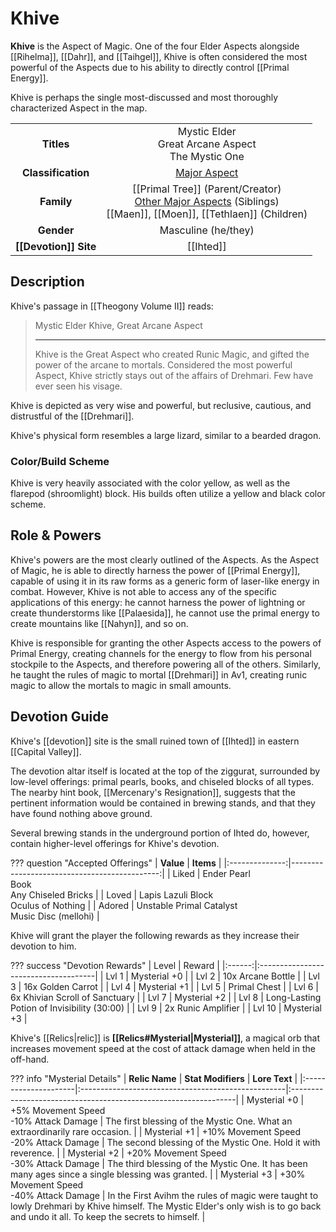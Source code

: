# Khive

**Khive** is the Aspect of Magic. One of the four Elder Aspects alongside [[Rihelma]], [[Dahr]], and [[Taihgel]], Khive is often considered the most powerful of the Aspects due to his ability to directly control [[Primal Energy]].

Khive is perhaps the single most-discussed and most thoroughly characterized Aspect in the map. 

|  |  |
|:----------:|:----------------------:|
| **Titles** | Mystic Elder <br> Great Arcane Aspect <br> The Mystic One |
| **Classification** | [Major Aspect](/Lore/Higher_Beings/Aspects/Major_Aspects/) |
| **Family** | [[Primal Tree]] (Parent/Creator) <br> [Other Major Aspects](/Lore/Higher_Beings/Aspects/Major_Aspects/) (Siblings) <br> [[Maen]], [[Moen]], [[Tethlaen]] (Children) |
| **Gender** | Masculine (he/they) |
| **[[Devotion]] Site** | [[Ihted]] |

## Description

Khive's passage in [[Theogony Volume II]] reads:

> Mystic Elder Khive, Great Arcane Aspect
> ***
> Khive is the Great Aspect who created Runic Magic, and gifted the power of the arcane to mortals. Considered the most powerful Aspect, Khive strictly stays out of the affairs of Drehmari. Few have ever seen his visage.

Khive is depicted as very wise and powerful, but reclusive, cautious, and distrustful of the [[Drehmari]].

Khive's physical form resembles a large lizard, similar to a bearded dragon.

### Color/Build Scheme

Khive is very heavily associated with the color yellow, as well as the flarepod (shroomlight) block. His builds often utilize a yellow and black color scheme.

## Role & Powers

Khive's powers are the most clearly outlined of the Aspects. As the Aspect of Magic, he is able to directly harness the power of [[Primal Energy]], capable of using it in its raw forms as a generic form of laser-like energy in combat. However, Khive is not able to access any of the specific applications of this energy: he cannot harness the power of lightning or create thunderstorms like [[Palaesida]], he cannot use the primal energy to create mountains like [[Nahyn]], and so on.

Khive is responsible for granting the other Aspects access to the powers of Primal Energy, creating channels for the energy to flow from his personal stockpile to the Aspects, and therefore powering all of the others. Similarly, he taught the rules of magic to mortal [[Drehmari]] in Av1, creating runic magic to allow the mortals to magic in small amounts. 

## Devotion Guide

Khive's [[devotion]] site is the small ruined town of [[Ihted]] in eastern [[Capital Valley]].

The devotion altar itself is located at the top of the ziggurat, surrounded by low-level offerings: primal pearls, books, and chiseled blocks of all types. The nearby hint book, [[Mercenary's Resignation]], suggests that the pertinent information would be contained in brewing stands, and that they have found nothing above ground.

Several brewing stands in the underground portion of Ihted do, however, contain higher-level offerings for Khive's devotion.

??? question "Accepted Offerings"
    | **Value**      | **Items**                                  |
    |:--------------:|---------------------------------------------:|
    | Liked          | Ender Pearl <br>Book <br>Any Chiseled Bricks     |
    | Loved          | Lapis Lazuli Block <br>Oculus of Nothing         |
    | Adored         | Unstable Primal Catalyst <br>Music Disc (mellohi) |

Khive will grant the player the following rewards as they increase their devotion to him.

??? success "Devotion Rewards"
    | Level  | Reward                               |
    |:------:|:-------------------------------------|
    | Lvl 1  | Mysterial +0                         |
    | Lvl 2  | 10x Arcane Bottle                    |
    | Lvl 3  | 16x Golden Carrot                    |
    | Lvl 4  | Mysterial +1                         |
    | Lvl 5  | Primal Chest                         |
    | Lvl 6  | 6x Khivian Scroll of Sanctuary       |
    | Lvl 7  | Mysterial +2                         |
    | Lvl 8  | Long-Lasting Potion of Invisibility (30:00)    |
    | Lvl 9  | 2x Runic Amplifier                   |
    | Lvl 10 | Mysterial +3                         |

Khive's [[Relics|relic]] is **[[Relics#Mysterial|Mysterial]]**, a magical orb that increases movement speed at the cost of attack damage when held in the off-hand.

??? info "Mysterial Details"
    | **Relic Name**       | **Stat Modifiers**                                 | **Lore Text**                                                   |
    |:---------------------|:---------------------------------------------------|:----------------------------------------------------------------|
    | Mysterial +0         | +5% Movement Speed <br>-10% Attack Damage          | The first blessing of the Mystic One. What an extraordinarily rare occasion. |
    | Mysterial +1         | +10% Movement Speed  <br>-20% Attack Damage        | The second blessing of the Mystic One. Hold it with reverence. |
    | Mysterial +2         | +20% Movement Speed <br>-30% Attack Damage         | The third blessing of the Mystic One. It has been many ages since a single blessing was granted. |
    | Mysterial +3         | +30% Movement Speed <br>-40% Attack Damage         | In the First Avihm the rules of magic were taught to lowly Drehmari by Khive himself. The Mystic Elder's only wish is to go back and undo it all. To keep the secrets to himself. |